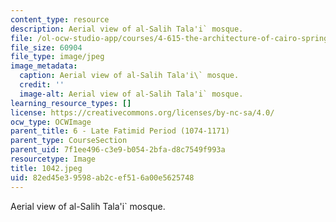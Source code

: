 ```yaml
---
content_type: resource
description: Aerial view of al-Salih Tala'i` mosque.
file: /ol-ocw-studio-app/courses/4-615-the-architecture-of-cairo-spring-2002/82ed45e39598ab2cef516a00e5625748_1042.jpeg
file_size: 60904
file_type: image/jpeg
image_metadata:
  caption: Aerial view of al-Salih Tala'i\` mosque.
  credit: ''
  image-alt: Aerial view of al-Salih Tala'i` mosque.
learning_resource_types: []
license: https://creativecommons.org/licenses/by-nc-sa/4.0/
ocw_type: OCWImage
parent_title: 6 - Late Fatimid Period (1074-1171)
parent_type: CourseSection
parent_uid: 7f1ee496-c3e9-b054-2bfa-d8c7549f993a
resourcetype: Image
title: 1042.jpeg
uid: 82ed45e3-9598-ab2c-ef51-6a00e5625748
---
```

Aerial view of al-Salih Tala'i` mosque.